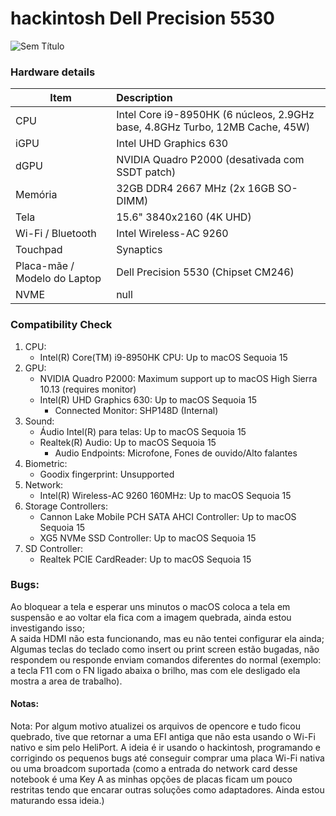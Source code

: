 # hackintosh Dell Precision 5530

![Sem Título](https://github.com/user-attachments/assets/b0bef0fe-5b34-46e2-8ffb-aad4f85f6d49)

### Hardware details

|Item|Description|
|-|:-------|
|CPU|Intel Core i9-8950HK (6 núcleos, 2.9GHz base, 4.8GHz Turbo, 12MB Cache, 45W)|
|iGPU|Intel UHD Graphics 630|
|dGPU|NVIDIA Quadro P2000 (desativada com SSDT patch)|
|Memória|32GB DDR4 2667 MHz (2x 16GB SO-DIMM)|
|Tela|15.6" 3840x2160 (4K UHD)|
|Wi-Fi / Bluetooth|Intel Wireless-AC 9260|
|Touchpad|Synaptics|
|Placa-mãe / Modelo do Laptop|Dell Precision 5530 (Chipset CM246)|
|NVME|null|

### Compatibility Check

1. CPU:
   - Intel(R) Core(TM) i9-8950HK CPU: Up to macOS Sequoia 15
2. GPU:
   - NVIDIA Quadro P2000: Maximum support up to macOS High Sierra 10.13 (requires monitor)
   - Intel(R) UHD Graphics 630: Up to macOS Sequoia 15
      - Connected Monitor: SHP148D (Internal)
3. Sound:
   - Áudio Intel(R) para telas: Up to macOS Sequoia 15
   - Realtek(R) Audio: Up to macOS Sequoia 15
      - Audio Endpoints: Microfone, Fones de ouvido/Alto falantes
4. Biometric:
   - Goodix fingerprint: Unsupported
5. Network:
   - Intel(R) Wireless-AC 9260 160MHz: Up to macOS Sequoia 15
6. Storage Controllers:
   - Cannon Lake Mobile PCH SATA AHCI Controller: Up to macOS Sequoia 15
   - XG5 NVMe SSD Controller: Up to macOS Sequoia 15
7. SD Controller:
   - Realtek PCIE CardReader: Up to macOS Sequoia 15

### Bugs: 

Ao bloquear a tela e esperar uns minutos o macOS coloca a tela em suspensão e ao voltar ela fica com a imagem quebrada, ainda estou investigando isso;  
A saida HDMI não esta funcionando, mas eu não tentei configurar ela ainda;  
Algumas teclas do teclado como insert ou print screen estão bugadas, não respondem ou responde enviam comandos diferentes do normal (exemplo: a tecla F11 com o FN ligado abaixa o brilho, mas com ele desligado ela mostra a area de trabalho).

#### Notas:

Nota: Por algum motivo atualizei os arquivos de opencore e tudo ficou quebrado, tive que retornar a uma EFI antiga que não esta usando o Wi-Fi nativo e sim pelo HeliPort.
A ideia é ir usando o hackintosh, programando e corrigindo os pequenos bugs até conseguir comprar uma placa Wi-Fi nativa ou uma broadcom suportada (como a entrada do network card desse notebook é uma Key A as minhas opções de placas ficam um pouco restritas tendo que encarar outras soluções como adaptadores. Ainda estou maturando essa ideia.)
